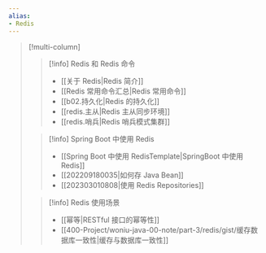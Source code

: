 ```yaml
---
alias:
- Redis
---
```


> [!multi-column]
> > [!info] Redis 和 Redis 命令
> > - [[关于 Redis|Redis 简介]]
> > - [[Redis 常用命令汇总|Redis 常用命令]]
> > - [[b02.持久化|Redis 的持久化]]
> > - [[redis.主从|Redis 主从同步环境]]
> > - [[redis.哨兵|Redis 哨兵模式集群]]
> 
> > [!info] Spring Boot 中使用 Redis 
> > - [[Spring Boot 中使用 RedisTemplate|SpringBoot 中使用 Redis]]
> > - [[202209180035|如何存 Java Bean]]
> > - [[202303010808|使用 Redis Repositories]]
> 
> > [!info] Redis 使用场景
> > - [[幂等|RESTful 接口的幂等性]]
> > - [[400-Project/woniu-java-00-note/part-3/redis/gist/缓存数据库一致性|缓存与数据库一致性]]


